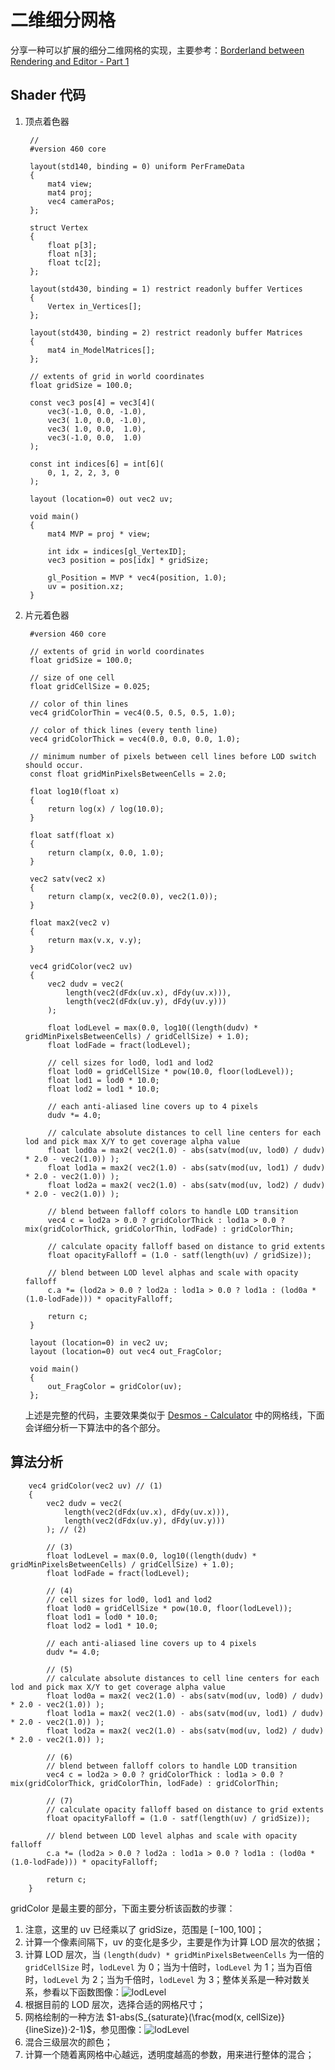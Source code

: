 # 二维细分网格

分享一种可以扩展的细分二维网格的实现，主要参考：[Borderland between Rendering and Editor - Part 1](https://ourmachinery.com/post/borderland-between-rendering-and-editor-part-1/)

## Shader 代码
1. 顶点着色器

        //
        #version 460 core

        layout(std140, binding = 0) uniform PerFrameData
        {
        	mat4 view;
        	mat4 proj;
        	vec4 cameraPos;
        };

        struct Vertex
        {
        	float p[3];
        	float n[3];
        	float tc[2];
        };

        layout(std430, binding = 1) restrict readonly buffer Vertices
        {
        	Vertex in_Vertices[];
        };

        layout(std430, binding = 2) restrict readonly buffer Matrices
        {
        	mat4 in_ModelMatrices[];
        };

        // extents of grid in world coordinates
        float gridSize = 100.0;

        const vec3 pos[4] = vec3[4](
        	vec3(-1.0, 0.0, -1.0),
        	vec3( 1.0, 0.0, -1.0),
        	vec3( 1.0, 0.0,  1.0),
        	vec3(-1.0, 0.0,  1.0)
        );

        const int indices[6] = int[6](
        	0, 1, 2, 2, 3, 0
        );

        layout (location=0) out vec2 uv;

        void main()
        {
        	mat4 MVP = proj * view;

        	int idx = indices[gl_VertexID];
        	vec3 position = pos[idx] * gridSize;

        	gl_Position = MVP * vec4(position, 1.0);
        	uv = position.xz;
        }

2. 片元着色器

        #version 460 core

        // extents of grid in world coordinates
        float gridSize = 100.0;

        // size of one cell
        float gridCellSize = 0.025;

        // color of thin lines
        vec4 gridColorThin = vec4(0.5, 0.5, 0.5, 1.0);

        // color of thick lines (every tenth line)
        vec4 gridColorThick = vec4(0.0, 0.0, 0.0, 1.0);

        // minimum number of pixels between cell lines before LOD switch should occur. 
        const float gridMinPixelsBetweenCells = 2.0;
        
        float log10(float x)
        {
        	return log(x) / log(10.0);
        }

        float satf(float x)
        {
        	return clamp(x, 0.0, 1.0);
        }

        vec2 satv(vec2 x)
        {
        	return clamp(x, vec2(0.0), vec2(1.0));
        }

        float max2(vec2 v)
        {
        	return max(v.x, v.y);
        }

        vec4 gridColor(vec2 uv)
        {
        	vec2 dudv = vec2(
        		length(vec2(dFdx(uv.x), dFdy(uv.x))),
        		length(vec2(dFdx(uv.y), dFdy(uv.y)))
        	);

        	float lodLevel = max(0.0, log10((length(dudv) * gridMinPixelsBetweenCells) / gridCellSize) + 1.0);
        	float lodFade = fract(lodLevel);

        	// cell sizes for lod0, lod1 and lod2
        	float lod0 = gridCellSize * pow(10.0, floor(lodLevel));
        	float lod1 = lod0 * 10.0;
        	float lod2 = lod1 * 10.0;

        	// each anti-aliased line covers up to 4 pixels
        	dudv *= 4.0;

        	// calculate absolute distances to cell line centers for each lod and pick max X/Y to get coverage alpha value
        	float lod0a = max2( vec2(1.0) - abs(satv(mod(uv, lod0) / dudv) * 2.0 - vec2(1.0)) );
        	float lod1a = max2( vec2(1.0) - abs(satv(mod(uv, lod1) / dudv) * 2.0 - vec2(1.0)) );
        	float lod2a = max2( vec2(1.0) - abs(satv(mod(uv, lod2) / dudv) * 2.0 - vec2(1.0)) );

        	// blend between falloff colors to handle LOD transition
        	vec4 c = lod2a > 0.0 ? gridColorThick : lod1a > 0.0 ? mix(gridColorThick, gridColorThin, lodFade) : gridColorThin;

        	// calculate opacity falloff based on distance to grid extents
        	float opacityFalloff = (1.0 - satf(length(uv) / gridSize));

        	// blend between LOD level alphas and scale with opacity falloff
        	c.a *= (lod2a > 0.0 ? lod2a : lod1a > 0.0 ? lod1a : (lod0a * (1.0-lodFade))) * opacityFalloff;

        	return c;
        }

        layout (location=0) in vec2 uv;
        layout (location=0) out vec4 out_FragColor;

        void main()
        {
        	out_FragColor = gridColor(uv);
        };

    上述是完整的代码，主要效果类似于 [Desmos - Calculator](https://www.desmos.com/calculator/hy8n1oqy6v?lang=zh-CN) 中的网格线，下面会详细分析一下算法中的各个部分。

## 算法分析

        vec4 gridColor(vec2 uv) // (1)
        {
        	vec2 dudv = vec2(
        		length(vec2(dFdx(uv.x), dFdy(uv.x))),
        		length(vec2(dFdx(uv.y), dFdy(uv.y)))
        	); // (2)

            // (3)
        	float lodLevel = max(0.0, log10((length(dudv) * gridMinPixelsBetweenCells) / gridCellSize) + 1.0);
        	float lodFade = fract(lodLevel);

        	// (4)
            // cell sizes for lod0, lod1 and lod2
        	float lod0 = gridCellSize * pow(10.0, floor(lodLevel));
        	float lod1 = lod0 * 10.0;
        	float lod2 = lod1 * 10.0;

        	// each anti-aliased line covers up to 4 pixels
        	dudv *= 4.0;

        	// (5)
            // calculate absolute distances to cell line centers for each lod and pick max X/Y to get coverage alpha value
        	float lod0a = max2( vec2(1.0) - abs(satv(mod(uv, lod0) / dudv) * 2.0 - vec2(1.0)) );
        	float lod1a = max2( vec2(1.0) - abs(satv(mod(uv, lod1) / dudv) * 2.0 - vec2(1.0)) );
        	float lod2a = max2( vec2(1.0) - abs(satv(mod(uv, lod2) / dudv) * 2.0 - vec2(1.0)) );

            // (6)
        	// blend between falloff colors to handle LOD transition
        	vec4 c = lod2a > 0.0 ? gridColorThick : lod1a > 0.0 ? mix(gridColorThick, gridColorThin, lodFade) : gridColorThin;

            // (7)
        	// calculate opacity falloff based on distance to grid extents
        	float opacityFalloff = (1.0 - satf(length(uv) / gridSize));

        	// blend between LOD level alphas and scale with opacity falloff
        	c.a *= (lod2a > 0.0 ? lod2a : lod1a > 0.0 ? lod1a : (lod0a * (1.0-lodFade))) * opacityFalloff;

        	return c;
        }

gridColor 是最主要的部分，下面主要分析该函数的步骤：
1. 注意，这里的 uv 已经乘以了 gridSize，范围是 $[-100, 100]$；
2. 计算一个像素间隔下，uv 的变化是多少，主要是作为计算 LOD 层次的依据；
3. 计算 LOD 层次，当 `(length(dudv) * gridMinPixelsBetweenCells` 为一倍的 `gridCellSize` 时，`lodLevel` 为 0；当为十倍时，`lodLevel` 为 1；当为百倍时，`lodLevel` 为 2；当为千倍时，`lodLevel` 为 3；整体关系是一种对数关系，参看以下函数图像：![lodLevel](/resources/images/grid-1.jpg)
4. 根据目前的 LOD 层次，选择合适的网格尺寸；
5. 网格绘制的一种方法 $1-abs(S_{saturate}(\frac{mod(x, cellSize)}{lineSize})·2-1)$，参见图像：![lodLevel](/resources/images/grid-2.jpeg)
6. 混合三级层次的颜色；
7. 计算一个随着离网格中心越远，透明度越高的参数，用来进行整体的混合；
